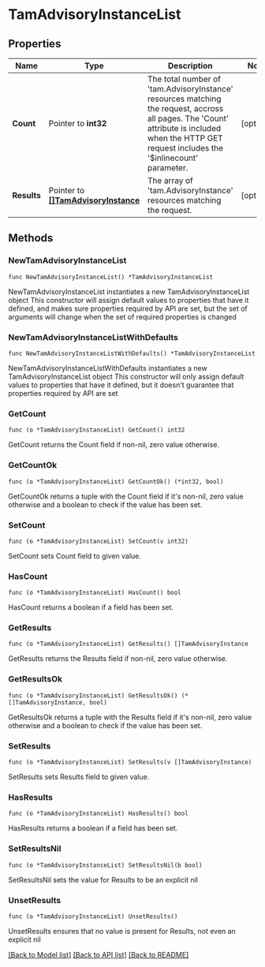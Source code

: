 # TamAdvisoryInstanceList

## Properties

Name | Type | Description | Notes
------------ | ------------- | ------------- | -------------
**Count** | Pointer to **int32** | The total number of &#39;tam.AdvisoryInstance&#39; resources matching the request, accross all pages. The &#39;Count&#39; attribute is included when the HTTP GET request includes the &#39;$inlinecount&#39; parameter. | [optional] 
**Results** | Pointer to [**[]TamAdvisoryInstance**](TamAdvisoryInstance.md) | The array of &#39;tam.AdvisoryInstance&#39; resources matching the request. | [optional] 

## Methods

### NewTamAdvisoryInstanceList

`func NewTamAdvisoryInstanceList() *TamAdvisoryInstanceList`

NewTamAdvisoryInstanceList instantiates a new TamAdvisoryInstanceList object
This constructor will assign default values to properties that have it defined,
and makes sure properties required by API are set, but the set of arguments
will change when the set of required properties is changed

### NewTamAdvisoryInstanceListWithDefaults

`func NewTamAdvisoryInstanceListWithDefaults() *TamAdvisoryInstanceList`

NewTamAdvisoryInstanceListWithDefaults instantiates a new TamAdvisoryInstanceList object
This constructor will only assign default values to properties that have it defined,
but it doesn't guarantee that properties required by API are set

### GetCount

`func (o *TamAdvisoryInstanceList) GetCount() int32`

GetCount returns the Count field if non-nil, zero value otherwise.

### GetCountOk

`func (o *TamAdvisoryInstanceList) GetCountOk() (*int32, bool)`

GetCountOk returns a tuple with the Count field if it's non-nil, zero value otherwise
and a boolean to check if the value has been set.

### SetCount

`func (o *TamAdvisoryInstanceList) SetCount(v int32)`

SetCount sets Count field to given value.

### HasCount

`func (o *TamAdvisoryInstanceList) HasCount() bool`

HasCount returns a boolean if a field has been set.

### GetResults

`func (o *TamAdvisoryInstanceList) GetResults() []TamAdvisoryInstance`

GetResults returns the Results field if non-nil, zero value otherwise.

### GetResultsOk

`func (o *TamAdvisoryInstanceList) GetResultsOk() (*[]TamAdvisoryInstance, bool)`

GetResultsOk returns a tuple with the Results field if it's non-nil, zero value otherwise
and a boolean to check if the value has been set.

### SetResults

`func (o *TamAdvisoryInstanceList) SetResults(v []TamAdvisoryInstance)`

SetResults sets Results field to given value.

### HasResults

`func (o *TamAdvisoryInstanceList) HasResults() bool`

HasResults returns a boolean if a field has been set.

### SetResultsNil

`func (o *TamAdvisoryInstanceList) SetResultsNil(b bool)`

 SetResultsNil sets the value for Results to be an explicit nil

### UnsetResults
`func (o *TamAdvisoryInstanceList) UnsetResults()`

UnsetResults ensures that no value is present for Results, not even an explicit nil

[[Back to Model list]](../README.md#documentation-for-models) [[Back to API list]](../README.md#documentation-for-api-endpoints) [[Back to README]](../README.md)


